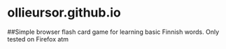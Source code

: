 # ollieursor.github.io

##Simple browser flash card game for learning basic Finnish words. Only tested on Firefox atm
